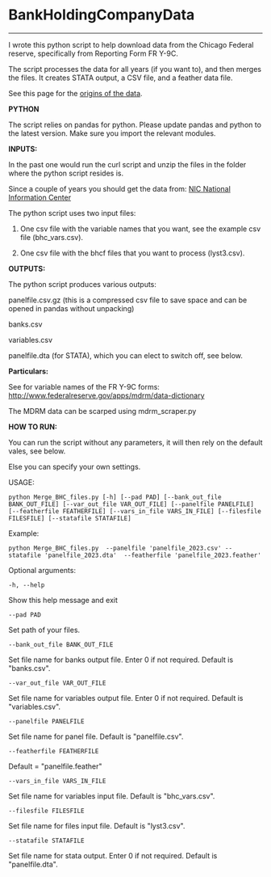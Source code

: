 # BankHoldingCompanyData

---

I wrote this python script to help download data from the Chicago Federal reserve, specifically from Reporting Form FR Y-9C.

The script processes the data for all years (if you want to), and then merges the files. It creates STATA output, a CSV file, and a feather data file.

See this page for the [origins of the data](https://www.chicagofed.org/banking/financial-institution-reports/bhc-data).


**PYTHON**

The script relies on pandas for python. Please update pandas and python to the latest version. Make sure you import the relevant modules.

**INPUTS:**

In  the past one would run the curl script and unzip the files in the folder where the python script resides is.

Since a couple of years you should get the data from: [NIC National Information Center](https://www.ffiec.gov/npw/FinancialReport/FinancialDataDownload)

The python script uses two input files:

1) One csv file with the variable names that you want, see the example csv file (bhc_vars.csv).

2) One csv file with the bhcf files that you want to process (lyst3.csv). 

**OUTPUTS:**

The python script produces various outputs:

panelfile.csv.gz (this is a compressed csv file to save space and can be opened in pandas without unpacking)

banks.csv

variables.csv

panelfile.dta (for STATA), which you can elect to switch off, see below.

**Particulars:**

See for variable names of the FR Y-9C forms:
http://www.federalreserve.gov/apps/mdrm/data-dictionary

The MDRM data can be scarped using mdrm_scraper.py

**HOW TO RUN:**

You can run the script without any parameters, it will then rely on the default vales, see below.

Else you can specify your own settings.

USAGE: 

    python Merge_BHC_files.py [-h] [--pad PAD] [--bank_out_file BANK_OUT_FILE] [--var_out_file VAR_OUT_FILE] [--panelfile PANELFILE] [--featherfile FEATHERFILE] [--vars_in_file VARS_IN_FILE] [--filesfile FILESFILE] [--statafile STATAFILE] 

Example:
                                 
    python Merge_BHC_files.py  --panelfile 'panelfile_2023.csv' --statafile 'panelfile_2023.dta'  --featherfile 'panelfile_2023.feather'

Optional arguments:

    -h, --help 
 Show this help message and exit

    --pad PAD

Set path of your files.

    --bank_out_file BANK_OUT_FILE

Set file name for banks output file. Enter 0 if not required. Default is "banks.csv".

    --var_out_file VAR_OUT_FILE

Set file name for variables output file. Enter 0 if not required. Default is "variables.csv".

    --panelfile PANELFILE 

Set file name for panel file. Default is "panelfile.csv".
  
    --featherfile FEATHERFILE  

Default = "panelfile.feather"

    --vars_in_file VARS_IN_FILE 

Set file name for variables input file. Default is "bhc_vars.csv".

    --filesfile FILESFILE 

Set file name for files input file. Default is "lyst3.csv".

    --statafile STATAFILE 

Set file name for stata output. Enter 0 if not required. Default is "panelfile.dta".

